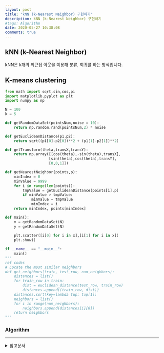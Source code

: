 ```yaml
---
layout: post
title: "kNN (k-Nearest Neighbor) 구현하기"
description: kNN (k-Nearest Neighbor) 구현하기
#tags: Algorithm
date: 2020-05-27 10:38:08
comments: true
---
```


<!-- knn k means 구분해서 설명 -->

## kNN (k-Nearest Neighbor)

kNN은 k개의 최근접 이웃을 이용해 분류, 회귀를 하는 방식입니다.

## K-means clustering

```py
from math import sqrt,sin,cos,pi
import matplotlib.pyplot as plt
import numpy as np

N = 100
k = 5

def getRandomDataSet(pointsNum,noise = 10):
    return np.random.rand(pointsNum,2) * noise

def getEuclideanDistance(p1,p2):
    return sqrt((p1[0]-p2[0])**2 + (p1[1]-p2[1])**2)

def getTransform(theta,transX,transY):
    return np.array([[cos(theta),-sin(theta),transX],
                    [sin(theta),cos(theta),transY],
                    [0,0,1]])

def getNearestNeighbor(points,p):
    minIndex = 0
    minValue = 9999
    for i in range(len(points)):
        tmpValue = getEuclideanDistance(points[i],p)
        if minValue > tmpValue:
            minValue = tmpValue
            minIndex = i
    return minIndex, points[minIndex]

def main():
    x = getRandomDataSet(N)
    y = getRandomDataSet(N)
    
    plt.scatter([i[0] for i in x],[i[1] for i in x])
    plt.show()

if __name__ == "__main__":
    main()
"""
ref codes
# Locate the most similar neighbors
def get_neighbors(train, test_row, num_neighbors):
	distances = list()
	for train_row in train:
		dist = euclidean_distance(test_row, train_row)
		distances.append((train_row, dist))
	distances.sort(key=lambda tup: tup[1])
	neighbors = list()
	for i in range(num_neighbors):
		neighbors.append(distances[i][0])
	return neighbors
"""

```

### Algorithm

<!-- psuedocode 설명? -->

---

<details>
<summary>참고문서</summary>
<div markdown="1">

- [k-nearest neighbors algorithm - Wikipedia](https://en.wikipedia.org/w/index.php?title=K-nearest_neighbors_algorithm&oldid=965347982)
- [implement-k-nearest-neighbors-in-python-from-scratch](https://machinelearningmastery.com/tutorial-to-implement-k-nearest-neighbors-in-python-from-scratch/)
- [k-means clustering - Wikipedia](https://en.wikipedia.org/wiki/K-means_clustering)
- <a href="https://medium.com/@rishit.dagli/build-k-means-from-scratch-in-python-e46bf68aa875#:~:text=K%2Dmeans%20clustering%20is%20a,without%20defined%20categories%20or%20groups).&text=The%20centroids%20of%20the%20K,assigned%20to%20a%20single%20cluster)">build-k-means-from-scratch-in-python<\a>


</div>
</details>
<script id="dsq-count-scr" src="//msc9533.disqus.com/count.js" async></script>

